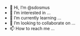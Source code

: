 - 👋 Hi, I’m @sdosmus
- 👀 I’m interested in ...
- 🌱 I’m currently learning ...
- 💞️ I’m looking to collaborate on ...
- 📫 How to reach me ...

<!---
sdosmus/sdosmus is a ✨ special ✨ repository because its `README.md` (this file) appears on your GitHub profile.
You can click the Preview link to take a look at your changes.
--->
